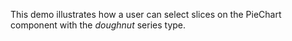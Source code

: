 This demo illustrates how a&nbsp;user can select slices on&nbsp;the PieChart component with the _doughnut_ series type.
<!--split-->